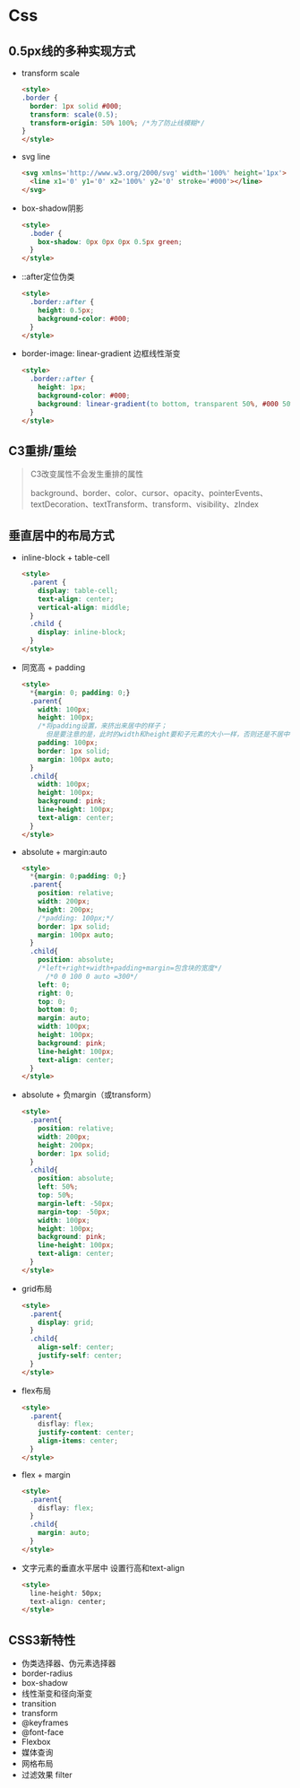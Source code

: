 # Css

## 0.5px线的多种实现方式

- transform scale
  ```html
  <style>
  .border {
    border: 1px solid #000;
    transform: scale(0.5);
    transform-origin: 50% 100%; /*为了防止线模糊*/
  }
  </style>
  ```

- svg line
  ```html
  <svg xmlns='http://www.w3.org/2000/svg' width='100%' height='1px'>
    <line x1='0' y1='0' x2='100%' y2='0' stroke='#000'></line>
  </svg>
  ```

- box-shadow阴影
  ```html
  <style>
    .boder {
      box-shadow: 0px 0px 0px 0.5px green;
    }
  </style>
  ```

- ::after定位伪类
  ```html
  <style>
    .border::after {
      height: 0.5px;
      background-color: #000;
    }
  </style>
  ```

- border-image: linear-gradient 边框线性渐变
  ```html
  <style>
    .border::after {
      height: 1px;
      background-color: #000;
      background: linear-gradient(to bottom, transparent 50%, #000 50%);
    }
  </style>
  ```

## C3重排/重绘

> C3改变属性不会发生重排的属性
>
> background、border、color、cursor、opacity、pointerEvents、textDecoration、textTransform、transform、visibility、zIndex

## 垂直居中的布局方式

- inline-block + table-cell
  ```html
  <style>
    .parent {
      display: table-cell;
      text-align: center;
      vertical-align: middle;
    }
    .child {
      display: inline-block;
    }
  </style>
  ```

- 同宽高 + padding
  ```html
  <style>
    *{margin: 0; padding: 0;}
    .parent{
      width: 100px;
      height: 100px;
      /*将padding设置，来挤出来居中的样子；
        但是要注意的是，此时的width和height要和子元素的大小一样，否则还是不居中*/
      padding: 100px;
      border: 1px solid;
      margin: 100px auto;
    }
    .child{
      width: 100px;
      height: 100px;
      background: pink;
      line-height: 100px;
      text-align: center;
    }
  </style>
  ```

- absolute + margin:auto
  ```html
  <style>
    *{margin: 0;padding: 0;}
    .parent{
      position: relative;
      width: 200px;
      height: 200px;
      /*padding: 100px;*/
      border: 1px solid;
      margin: 100px auto;
    }
    .child{
      position: absolute;
      /*left+right+width+padding+margin=包含块的宽度*/
        /*0 0 100 0 auto =300*/
      left: 0;
      right: 0;
      top: 0;
      bottom: 0;
      margin: auto;
      width: 100px;
      height: 100px;
      background: pink;
      line-height: 100px;
      text-align: center;
    }
  </style>
  ```

- absolute + 负margin（或transform）
  ```html
  <style>
    .parent{
      position: relative;
      width: 200px;
      height: 200px;
      border: 1px solid;
    }
    .child{
      position: absolute;
      left: 50%;
      top: 50%;
      margin-left: -50px;
      margin-top: -50px;
      width: 100px;
      height: 100px;
      background: pink;
      line-height: 100px;
      text-align: center;
    }
  </style>
  ```

- grid布局
  ```html
  <style>
    .parent{
      display: grid;
    }
    .child{
      align-self: center;
      justify-self: center;
    }
  </style>
  ```

- flex布局
  ```html
  <style>
    .parent{
      disflay: flex;
      justify-content: center;
      align-items: center;
    }
  </style>
  ```

- flex + margin
  ```html
  <style>
    .parent{
      disflay: flex;
    }
    .child{
      margin: auto;
    }
  </style>
  ```

- 文字元素的垂直水平居中 设置行高和text-align
  ```html
  <style>
    line-height: 50px;
    text-align: center;
  </style>
  ```

## CSS3新特性

- 伪类选择器、伪元素选择器
- border-radius
- box-shadow
- 线性渐变和径向渐变
- transition
- transform
- @keyframes
- @font-face
- Flexbox
- 媒体查询
- 网格布局
- 过滤效果 filter